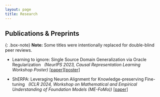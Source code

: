 ```yaml
---
layout: page
title: Research
---
```

## Publications & Preprints

{: .box-note}
**Note:** Some titles were intentionally replaced for double-blind peer reviews. 


- Learning to ignore: Single Source Domain Generalization via Oracle Regularization &nbsp; *(NeurIPS 2023, Causal Representation Learning Workshop Poster)* [[paper]](/assets/pdf/Learning_to_ignore__Single_Source_Domain_Generalization_via_Oracle_Regularization_CRL_NIPS2023.pdf)[[poster]](/assets/pdf/PROF_poster.pdf)

- ShERPA: Leveraging Neuron Alignment for Knowledge-preserving Fine-tuning  &nbsp; *(ICLR 2024, Workshop on Mathematical and Empirical Understanding of Foundation Models
(ME-FoMo))* [[paper]](https://openreview.net/forum?id=BqIxUKqrdD) 
